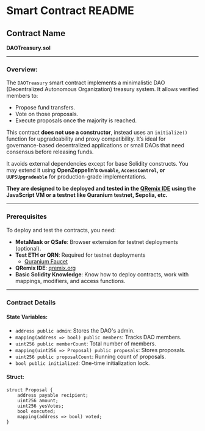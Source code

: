 #  Smart Contract README

## Contract Name

**DAOTreasury.sol**

---

###  Overview:

The `DAOTreasury` smart contract implements a minimalistic DAO (Decentralized Autonomous Organization) treasury system. It allows verified members to:

- Propose fund transfers.
- Vote on those proposals.
- Execute proposals once the majority is reached.

This contract **does not use a constructor**, instead uses an `initialize()` function for upgradeability and proxy compatibility. It’s ideal for governance-based decentralized applications or small DAOs that need consensus before releasing funds.

It avoids external dependencies except for base Solidity constructs. You may extend it using **OpenZeppelin’s `Ownable`, `AccessControl`, or `UUPSUpgradeable`** for production-grade implementations.

**They are designed to be deployed and tested in the [**QRemix IDE**](https://www.qremix.org) using the JavaScript VM or a testnet like Quranium testnet, Sepolia, etc.**

---

###  **Prerequisites**

To deploy and test the contracts, you need:

- **MetaMask or QSafe**: Browser extension for testnet deployments (optional).
- **Test ETH or QRN**: Required for testnet deployments  
    - [Quranium Faucet](https://faucet.quranium.org/)
- **QRemix IDE**: [qremix.org](https://www.qremix.org/)
- **Basic Solidity Knowledge**: Know how to deploy contracts, work with mappings, modifiers, and access functions.

---

### Contract Details

#### State Variables:
- `address public admin`: Stores the DAO's admin.
- `mapping(address => bool) public members`: Tracks DAO members.
- `uint256 public memberCount`: Total number of members.
- `mapping(uint256 => Proposal) public proposals`: Stores proposals.
- `uint256 public proposalCount`: Running count of proposals.
- `bool public initialized`: One-time initialization lock.

#### Struct:
```solidity
struct Proposal {
    address payable recipient;
    uint256 amount;
    uint256 yesVotes;
    bool executed;
    mapping(address => bool) voted;
}
